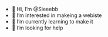 - 👋 Hi, I’m @Sieeebb
- 👀 I’m interested in makeing a webiste
- 🌱 I’m currently learning to make it
- 💞️ I’m looking for help

<!---
Sieeebb/Sieeebb is a ✨ special ✨ repository because its `README.md` (this file) appears on your GitHub profile.
You can click the Preview link to take a look at your changes.
--->
